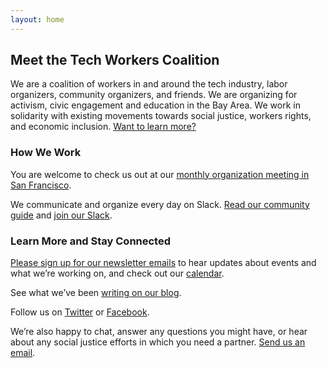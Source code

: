 ```yaml
---
layout: home
---
```


## Meet the Tech Workers Coalition

We are a coalition of workers in and around the tech industry, labor organizers, community organizers, and friends. We are organizing for activism, civic engagement and education in the Bay Area. We work in solidarity with existing movements towards social justice, workers rights, and economic inclusion. [Want to learn more?](/about)

### How We Work

You are welcome to check us out at our [monthly organization meeting in San Francisco](https://www.meetup.com/Tech-Workers-Coalition/).

We communicate and organize every day on Slack. [Read our community guide](/community-guide) and [join our Slack](/subscribe).

### Learn More and Stay Connected

[Please sign up for our newsletter emails](/subscribe) to hear updates about events and what we’re working on, and check out our [calendar](/events).

See what we’ve been [writing on our blog](https://medium.com/tech-workers-coalition).

Follow us on [Twitter](https://twitter.com/techworkersco) or [Facebook](https://www.facebook.com/TechWorkersCoalition).

We’re also happy to chat, answer any questions you might have, or hear about any social justice efforts in which you need a partner. [Send us an email](/contact-us).
